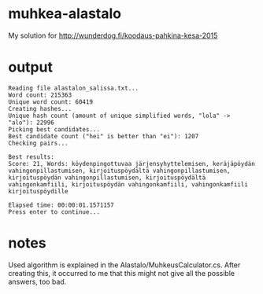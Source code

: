 # muhkea-alastalo
My solution for http://wunderdog.fi/koodaus-pahkina-kesa-2015

# output
```
Reading file alastalon_salissa.txt...
Word count: 215363
Unique word count: 60419
Creating hashes...
Unique hash count (amount of unique simplified words, "lola" -> "alo"): 22996
Picking best candidates...
Best candidate count ("hei" is better than "ei"): 1207
Checking pairs...

Best results: 
Score: 21, Words: köydenpingottuvaa järjensyhyttelemisen, keräjäpöydän vahingonpillastumisen, kirjoituspöydältä vahingonpillastumisen, kirjoituspöydän vahingonpillastumisen, kirjoituspöydältä vahingonkamfiili, kirjoituspöydän vahingonkamfiili, vahingonkamfiili kirjoituspöydille

Elapsed time: 00:00:01.1571157
Press enter to continue...
```

# notes

Used algorithm is explained in the Alastalo/MuhkeusCalculator.cs. After creating this, it occurred to me that this might not give all the possible answers, too bad.
